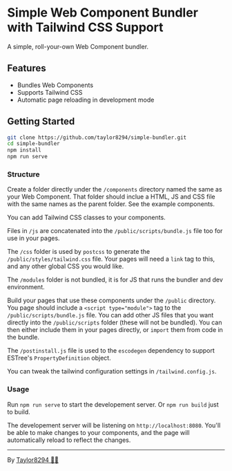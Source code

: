 # Simple Web Component Bundler with Tailwind CSS Support

A simple, roll-your-own Web Component bundler.

## Features

- Bundles Web Components
- Supports Tailwind CSS
- Automatic page reloading in development mode

## Getting Started

```bash
git clone https://github.com/taylor8294/simple-bundler.git
cd simple-bundler
npm install
npm run serve
```

### Structure

Create a folder directly under the `/components` directory named the same as your Web Component.
That folder should inclue a HTML, JS and CSS file with the same names as the parent folder.
See the example components.

You can add Tailwind CSS classes to your components.

Files in `/js` are concatenated into the `/public/scripts/bundle.js` file too for use in your pages.

The `/css` folder is used by `postcss` to generate the `/public/styles/tailwind.css` file.
Your pages will need a `link` tag to this, and any other global CSS you would like.

The `/modules` folder is not bundled, it is for JS that runs the bundler and dev environment.

Build your pages that use these components under the `/public` directory.
You page should include a `<script type="module">` tag to the `/public/scripts/bundle.js` file.
You can add other JS files that you want directly into the `/public/scripts` folder (these will not be bundled).
You can then either include them in your pages directly, or `import` them from code in the bundle.

The `/postinstall.js` file is used to the `escodegen` dependency to support ESTree's `PropertyDefinition` object.

You can tweak the tailwind configuration settings in `/tailwind.config.js`.

### Usage

Run `npm run serve` to start the developement server. Or `npm run build` just to build.

The developement server will be listening on `http://localhost:8080`.
You'll be able to make changes to your components, and the page will automatically reload to reflect the changes.

---

By [Taylor8294 🌈🐧](https://www.taylrr.co.uk/)
